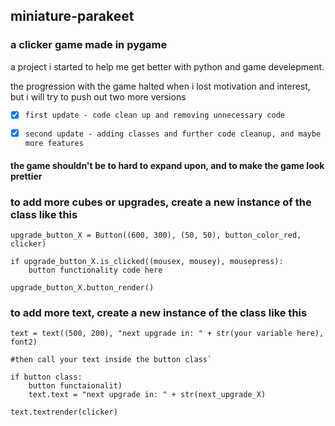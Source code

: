 ## miniature-parakeet
### a clicker game made in pygame

a project i started to help me get better with python and game develepment.

the progression with the game halted when i lost motivation and interest, but i will try to push out two more versions

- [x] `first update - code clean up and removing unnecessary code`

- [x] `second update - adding classes and further code cleanup, and maybe more features`
 
 #### the game shouldn't be to hard to expand upon, and to make the game look prettier


### to add more cubes or upgrades, create a new instance of the class like this

```
upgrade_button_X = Button((600, 300), (50, 50), button_color_red, clicker)

if upgrade_button_X.is_clicked((mousex, mousey), mousepress):
    button functionality code here 

upgrade_button_X.button_render()
```


### to add more text, create a new instance of the class like this
```
text = text((500, 200), "next upgrade in: " + str(your variable here), font2)

#then call your text inside the button class`

if button class:
    button functaionalit)
    text.text = "next upgrade in: " + str(next_upgrade_X)

text.textrender(clicker)
```
